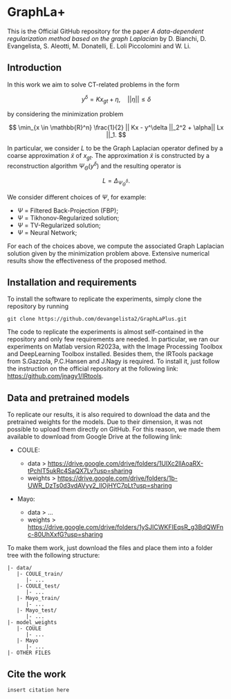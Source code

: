 # GraphLa+

This is the Official GitHub repository for the paper *A data-dependent regularization method based on the graph Laplacian* by D. Bianchi, D. Evangelista, S. Aleotti, M. Donatelli, E. Loli Piccolomini and W. Li.

## Introduction
In this work we aim to solve CT-related problems in the form

$$
    y^\delta = Kx_{gt} + \eta, \quad || \eta || \leq \delta
$$

by considering the minimization problem

$$
    \min_{x \in \mathbb{R}^n} \frac{1}{2} || Kx - y^\delta ||_2^2 + \alpha|| Lx ||_1.
$$

In particular, we consider $L$ to be the Graph Laplacian operator defined by a coarse approximation $\tilde{x}$ of $x_{gt}$. The approximation $\tilde{x}$ is constructed by a reconstruction algorithm $\Psi_{\Theta}(y^\delta)$ and the resulting operator is 

$$
    L = \Delta_{\Psi^\delta_{\Theta}}.
$$

We consider different choices of $\Psi$, for example:

- $\Psi$ = Filtered Back-Projection (FBP);
- $\Psi$ = Tikhonov-Regularized solution;
- $\Psi$ = TV-Regularized solution;
- $\Psi$ = Neural Network;

For each of the choices above, we compute the associated Graph Laplacian solution given by the minimization problem above. Extensive numerical results show the effectiveness of the proposed method.

## Installation and requirements
To install the software to replicate the experiments, simply clone the repository by running

```
git clone https://github.com/devangelista2/GraphLaPlus.git
```

The code to replicate the experiments is almost self-contained in the repository and only few requirements are needed. In particular, we ran our experiments on Matlab version R2023a, with the Image Processing Toolbox and DeepLearning Toolbox installed. Besides them, the IRTools package from S.Gazzola, P.C.Hansen and J.Nagy is required. To install it, just follow the instruction on the official repository at the following link: https://github.com/jnagy1/IRtools. 

## Data and pretrained models
To replicate our results, it is also required to download the data and the pretrained weights for the models. Due to their dimension, it was not possible to upload them directly on GitHub. For this reason, we made them available to download from Google Drive at the following link:

- COULE:
  - data > https://drive.google.com/drive/folders/1UlXc2llAoaRX-tPchlT5ukRc4SaQX7Lv?usp=sharing
  - weights > https://drive.google.com/drive/folders/1b-UWR_DzTs0d3vdAVyy2_IlOjHYC7pLt?usp=sharing

- Mayo:
    - data > ...
    - weights > https://drive.google.com/drive/folders/1ySJICWKFIEqsR_g3BdQWFnc-80UhXxfG?usp=sharing

To make them work, just download the files and place them into a folder tree with the following structure:

```
|- data/
   |- COULE_train/
      |- ...
   |- COULE_test/
      |- ...
   |- Mayo_train/
      |- ...
   |- Mayo_test/
      |- ...
|- model_weights
   |- COULE
      |- ...
   |- Mayo
      |- ...
|- OTHER FILES
```

## Cite the work
```
insert citation here
```
